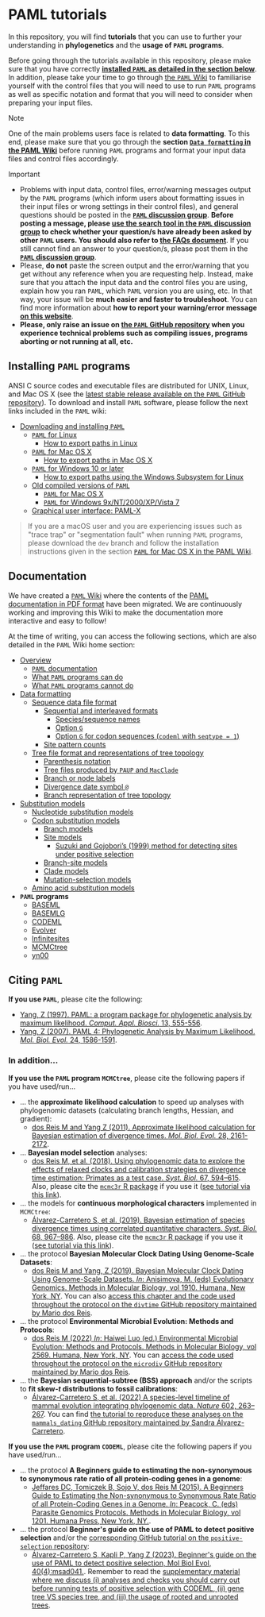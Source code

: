 # PAML tutorials

In this repository, you will find **tutorials** that you can use to further your understanding in **phylogenetics** and the **usage of `PAML` programs**.

Before going through the tutorials available in this repository, please make sure that you have correctly [**installed `PAML` as detailed in the section below**](#installing-paml-programs). In addition, please take your time to go through [the `PAML` Wiki](https://github.com/abacus-gene/paml/wiki) to familiarise yourself with the control files that you will need to use to run `PAML` programs as well as specific notation and format that you will need to consider when preparing your input files.

> [!NOTE]
> One of the main problems users face is related to **data formatting**. To this end, please make sure that you go through the **section [`Data formatting` in the PAML Wiki](https://github.com/abacus-gene/paml/wiki/Data-formatting)** before running `PAML` programs and format your input data files and control files accordingly.

> [!IMPORTANT]
>
> * Problems with input data, control files, error/warning messages output by the `PAML` programs (which inform users about formatting issues in their input files or wrong settings in their control files), and general questions should be posted in the **[`PAML` discussion group](https://groups.google.com/g/pamlsoftware?pli=1)**. **Before posting a message, please [use the search tool in the `PAML` discussion group](https://groups.google.com/g/pamlsoftware) to check whether your question/s have already been asked by other `PAML` users. You should also refer to [the FAQs document](https://github.com/abacus-gene/paml/blob/master/doc/pamlFAQs.pdf)**. If you still cannot find an answer to your question/s, please post them in the [**`PAML` discussion group**](https://groups.google.com/g/pamlsoftware).
> * Please, **do not** paste the screen output and the error/warning that you get without any reference when you are requesting help. Instead, make sure that you attach the input data and the control files you are using, explain how you ran `PAML`, which `PAML` version you are using, etc. In that way, your issue will be **much easier and faster to troubleshoot**. You can find more information about **how to report your warning/error message [on this website](https://uxwritinghub.com/error-message-examples/)**.
> * **Please, only raise an issue on [the `PAML` GitHub repository](https://github.com/abacus-gene/paml) when you experience technical problems such as compiling issues, programs aborting or not running at all, etc.**

## Installing `PAML` programs

ANSI C source codes and executable files are distributed for UNIX, Linux, and Mac OS X (see the [latest stable release available on the `PAML` GitHub repository](https://github.com/abacus-gene/paml/releases)). To download and install `PAML` software, please follow the next links included in the `PAML` wiki:

* [Downloading and installing `PAML`](https://github.com/abacus-gene/paml/wiki/Installation)
  * [`PAML` for Linux](https://github.com/abacus-gene/paml/wiki/Installation#paml-for-linux)
    * [How to export paths in Linux](https://github.com/abacus-gene/paml/wiki/Installation#exporting-paths-linux)
  * [`PAML` for Mac OS X](https://github.com/abacus-gene/paml/wiki/Installation#paml-for-mac-os-x)
    * [How to export paths in Mac OS X](https://github.com/abacus-gene/paml/wiki/Installation#exporting-paths-mac-os-x)
  * [`PAML` for Windows 10 or later](https://github.com/abacus-gene/paml/wiki/Installation#paml-for-windows-10-or-later)
    * [How to export paths using the Windows Subsystem for Linux](https://github.com/abacus-gene/paml/wiki/Installation#exporting-paths-wsl)
  * [Old compiled versions of `PAML`](https://github.com/abacus-gene/paml/wiki/Installation#old-compiled-versions-of-paml)
    * [`PAML` for Mac OS X](https://github.com/abacus-gene/paml/wiki/Installation#old-paml-versions-for-mac-os-x)
    * [`PAML` for Windows 9x/NT/2000/XP/Vista 7](https://github.com/abacus-gene/paml/wiki/Installation#old-paml-versions-for-windows-9xnt2000xpvista-7)
  * [Graphical user interface: PAML-X](https://github.com/abacus-gene/paml/wiki/Installation#graphical-user-interface-paml-x)
 
> If you are a macOS user and you are experiencing issues such as "trace trap" or "segmentation fault" when running `PAML` programs, please download the `dev` branch and follow the installation instructions given in the section [`PAML` for Mac OS X in the PAML Wiki](https://github.com/abacus-gene/paml/wiki/Installation#paml-for-mac-os-x).

## Documentation

We have created a [`PAML` Wiki](https://github.com/abacus-gene/paml/wiki/) where the contents of the [PAML documentation in PDF format](https://github.com/abacus-gene/paml/blob/master/doc/pamlDOC.pdf) have been migrated. We are continuously working and improving this Wiki to make the documentation more interactive and easy to follow!

At the time of writing, you can access the following sections, which are also detailed in the `PAML` Wiki home section:

* [Overview](https://github.com/abacus-gene/paml/wiki/Overview)
  * [`PAML` documentation](https://github.com/abacus-gene/paml/wiki/Overview#paml-documentation)
  * [What `PAML` programs can do](https://github.com/abacus-gene/paml/wiki/Overview#what-paml-programs-can-do)
  * [What `PAML` programs cannot do](https://github.com/abacus-gene/paml/wiki/Overview#what-paml-programs-cannot-do)
* [Data formatting](https://github.com/abacus-gene/paml/wiki/Data-formatting)
  * [Sequence data file format](https://github.com/abacus-gene/paml/wiki/Data-formatting#sequence-data-file-format)
    * [Sequential and interleaved formats](https://github.com/abacus-gene/paml/wiki/Data-formatting#sequential-and-interleaved-formats)
      * [Species/sequence names](https://github.com/abacus-gene/paml/wiki/Data-formatting#speciessequence-names)
      * [Option `G`](https://github.com/abacus-gene/paml/wiki/Data-formatting#option-g)
      * [Option `G` for codon sequences (`codeml` with `seqtype = 1`)](https://github.com/abacus-gene/paml/wiki/Data-formatting#option-g-for-codon-sequences-codeml-with-seqtype--1)
    * [Site pattern counts](https://github.com/abacus-gene/paml/wiki/Data-formatting#site-pattern-counts)
  * [Tree file format and representations of tree topology](https://github.com/abacus-gene/paml/wiki/Data-formatting#tree-file-format-and-representations-of-tree-topology)
    * [Parenthesis notation](https://github.com/abacus-gene/paml/wiki/Data-formatting#parenthesis-notation)
    * [Tree files produced by `PAUP` and `MacClade`](https://github.com/abacus-gene/paml/wiki/Data-formatting#tree-files-produced-by-paup-and-macclade)
    * [Branch or node labels](https://github.com/abacus-gene/paml/wiki/Data-formatting#branch-or-node-labels)
    * [Divergence date symbol `@`](https://github.com/abacus-gene/paml/wiki/Data-formatting#divergence-date-symbol-)
    * [Branch representation of tree topology](https://github.com/abacus-gene/paml/wiki/Data-formatting#branch-representation-of-tree-topology)
* [Substitution models](https://github.com/abacus-gene/paml/wiki/Substitution-models)
  * [Nucleotide substitution models](https://github.com/abacus-gene/paml/wiki/Substitution-models#nucleotide-substitution-models)
  * [Codon substitution models](https://github.com/abacus-gene/paml/wiki/Substitution-models#codon-substitution-models)
    * [Branch models](https://github.com/abacus-gene/paml/wiki/Substitution-models#branch-models)
    * [Site models](https://github.com/abacus-gene/paml/wiki/Substitution-models#site-models)
      * [Suzuki and Gojobori’s (1999) method for detecting sites under positive selection](https://github.com/abacus-gene/paml/wiki/Substitution-models#suzuki-and-gojoboris-1999-method-for-detecting-sites-under-positive-selection)
    * [Branch-site models](https://github.com/abacus-gene/paml/wiki/Substitution-models#branch-site-models)
    * [Clade models](https://github.com/abacus-gene/paml/wiki/Substitution-models#clade-models)
    * [Mutation-selection models](https://github.com/abacus-gene/paml/wiki/Substitution-models#mutation-selection-model)
  * [Amino acid substitution models](https://github.com/abacus-gene/paml/wiki/Substitution-models#amino-acid-substitution-models)
* **`PAML` programs**
  * [BASEML](https://github.com/abacus-gene/paml/wiki/BASEML)
  * [BASEMLG](https://github.com/abacus-gene/paml/wiki/BASEMLG)
  * [CODEML](https://github.com/abacus-gene/paml/wiki/CODEML)
  * [Evolver](https://github.com/abacus-gene/paml/wiki/Evolver)
  * [Infinitesites](https://github.com/abacus-gene/paml/wiki/Infinitesites)
  * [MCMCtree](https://github.com/abacus-gene/paml/wiki/MCMCtree)
  * [yn00](https://github.com/abacus-gene/paml/wiki/yn00)

## Citing `PAML`

**If you use `PAML`**, please cite the following:

* [Yang, Z (1997). PAML: a program package for phylogenetic analysis by maximum likelihood. *Comput. Appl. Biosci.* 13, 555-556](http://abacus.gene.ucl.ac.uk/ziheng/pdf/1997YangCABIOSv13p555.pdf).
* [Yang, Z (2007). PAML 4: Phylogenetic Analysis by Maximum Likelihood. *Mol. Biol. Evol.* 24, 1586-1591](https://academic.oup.com/mbe/article-pdf/24/8/1586/3853532/msm088.pdf).

### In addition...

**If you use the `PAML` program `MCMCtree`**, please cite the following papers if you have used/run...

* ... the **approximate likelihood calculation** to speed up analyses with phylogenomic datasets (calculating branch lengths, Hessian, and gradient):
  * [dos Reis M and Yang Z (2011). Approximate likelihood calculation for Bayesian estimation of divergence times. *Mol. Biol. Evol.* 28, 2161-2172](http://abacus.gene.ucl.ac.uk/ziheng/pdf/2011dosReisYangMBEv28p2161.pdf).
* ... **Bayesian model selection** analyses:
  * [dos Reis M, et al. (2018). Using phylogenomic data to explore the effects of relaxed clocks and calibration strategies on divergence time estimation: Primates as a test case. *Syst. Biol.* 67, 594–615](http://abacus.gene.ucl.ac.uk/ziheng/pdf/2018dosReis.Primates.pdf). Also, please cite the [`mcmc3r` R package](https://github.com/dosreislab/mcmc3r) if you use it ([see tutorial via this link](https://dosreislab.github.io/2017/10/24/marginal-likelihood-mcmc3r.html)).
* ... the models for **continuous morphological characters** implemented in `MCMCtree`:
  * [Álvarez-Carretero S, et al. (2019). Bayesian estimation of species divergence times using correlated quantitative characters. *Syst. Biol.* 68, 967–986](http://abacus.gene.ucl.ac.uk/ziheng/pdf/2019Alvarez-CarreteroSB.pdf). Also, please cite the [`mcmc3r` R package](https://github.com/dosreislab/mcmc3r) if you use it ([see tutorial via this link](https://github.com/dosreislab/mcmc3r/blob/master/vignettes/Reproduce_Carnivora_analysis.Rmd)).
* ... the protocol **Bayesian Molecular Clock Dating Using Genome-Scale Datasets**:
  * [dos Reis M and Yang, Z (2019). Bayesian Molecular Clock Dating Using Genome-Scale Datasets. *In*: Anisimova, M. (eds) Evolutionary Genomics. Methods in Molecular Biology, vol 1910. Humana, New York, NY](https://link.springer.com/protocol/10.1007/978-1-4939-9074-0_10). You can also [access this chapter and the code used throughout the protocol on the `divtime` GitHub repository maintained by Mario dos Reis](https://github.com/mariodosreis/divtime).
* ... the protocol **Environmental Microbial Evolution: Methods and Protocols**:
  * [dos Reis M (2022) *In*: Haiwei Luo (ed.) Environmental Microbial Evolution: Methods and Protocols. Methods in Molecular Biology, vol 2569. Humana, New York, NY](https://link.springer.com/protocol/10.1007/978-1-0716-2691-7_1). You can [access the code used throughout the protocol on the `microdiv` GitHub repository maintained by Mario dos Reis](https://github.com/dosreislab/microdiv).
* ... the **Bayesian sequential-subtree (BSS) approach** and/or the scripts to **fit skew-*t* distributions to fossil calibrations**:
  * [Álvarez-Carretero S, et al. (2022) A species-level timeline of mammal evolution integrating phylogenomic data. *Nature* 602, 263–267](https://rdcu.be/cDHW7). You can find [the tutorial to reproduce these analyses on the `mammals_dating` GitHub repository maintained by Sandra Álvarez-Carretero](https://github.com/sabifo4/mammals_dating).

**If you use the `PAML` program `CODEML`**, please cite the following papers if you have used/run...

* ... the protocol **A Beginners guide to estimating the non-synonymous to synonymous rate ratio of all protein-coding genes in a genome**:
  * [Jeffares DC, Tomiczek B, Sojo V, dos Reis M (2015). A Beginners Guide to Estimating the Non-synonymous to Synonymous Rate Ratio of all Protein-Coding Genes in a Genome. *In*: Peacock, C. (eds) Parasite Genomics Protocols. Methods in Molecular Biology, vol 1201. Humana Press, New York, NY.](https://link.springer.com/protocol/10.1007/978-1-4939-1438-8_4).
* ... the protocol **Beginner's guide on the use of PAML to detect positive selection** and/or the [corresponding GitHub tutorial on the `positive-selection` repository](https://github.com/abacus-gene/paml-tutorial/tree/main/positive-selection):
  * [Álvarez-Carretero S, Kapli P, Yang Z (2023). Beginner's guide on the use of PAML to detect positive selection, Mol Biol Evol, 40(4):msad041.](https://doi.org/10.1093/molbev/msad041). Remember to read the [supplementary material where we discuss (i) analyses and checks you should carry out before running tests of positive selection with CODEML, (ii) gene tree VS species tree, and (iii) the usage of rooted and unrooted trees](http://abacus.gene.ucl.ac.uk/ziheng/pdf/2023Alvarez-Carretero-codeml-SI.pdf).
